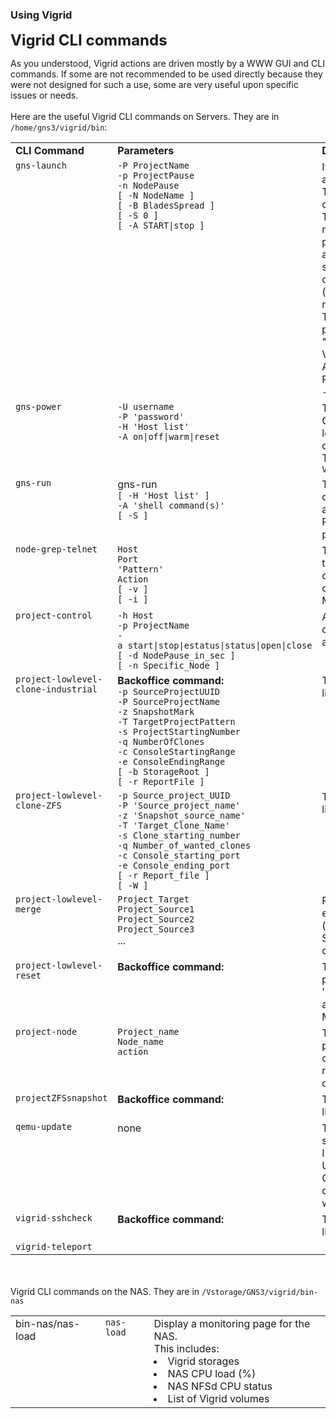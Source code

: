 ### Using Vigrid ###

<FONT SIZE=+2><B>Vigrid CLI commands</B></FONT><BR>

As you understood, Vigrid actions are driven mostly by a WWW GUI and CLI commands. If some are not recommended to be used directly because they were not designed for such a use, some are very useful upon specific issues or needs.<BR>
<BR>
Here are the useful Vigrid CLI commands on Servers. They are in <code>/home/gns3/vigrid/bin</code>:<BR>
<TABLE>
<TR><TD  VALIGN=TOP><B>CLI Command</B></TD><TD  VALIGN=TOP><B>Parameters</B></TD><TD  VALIGN=TOP><B>Description</B></TD></TR>
<TR><TD  VALIGN=TOP><code>gns-launch</code></TD>
  <TD  VALIGN=TOP><code>-P&nbsp;ProjectName</code><BR><code>-p&nbsp;ProjectPause</code><BR><code>-n&nbsp;NodePause</code><BR><code>[&nbsp;-N&nbsp;NodeName&nbsp;]</code><BR><code>[&nbsp;-B&nbsp;BladesSpread&nbsp;]</code><BR><code>[&nbsp;-S&nbsp;0&nbsp;]</code><BR><code>[&nbsp;-A&nbsp;START|stop&nbsp;]</code></TD>
  <TD  VALIGN=TOP>It is common, after a massive cloning, to have to start (or stop) all these clones.<BR>This can be done 'by hand', clicking and clicking and clicking...or with this command.<BR>
  The project name must have a common part, specific node name can be provided. The important part if the delay between projects and/or nodes. Massive cloning relies on a central NAS and starting too quickly will generate a network overload slowing all starting VMs. If this overload is too heavy, then VM disks might be impacted, or VM failed to start. Specific delays (e.g 5 seconde between projects and 2 secondes between nodes) will spread this load, starting properly all projects.<BR>
  The BladeSpread parameter specific where to start which projects. Format is: "VigridServer1:Starting_number:Number_of_Projects_to_start VigridServer2:Starting_number:Number_of_Projects_to_start..."<BR>
  As example: "Server1:5:12 Server2:17:12" will start Project_05 to 12 on Server1, and Project_17 to 29 on Server2<BR>
  <code>-S [0|1]</code>is to launch simultaneously on different Vigrid Servers<BR></TD></TR>
<TR><TD  VALIGN=TOP><code>gns-power</code></TD><TD  VALIGN=TOP><code>-U&nbsp;username</code><BR><code>-P&nbsp;'password'</code><BR><code>-H&nbsp;'Host&nbsp;list'</code><BR><code>-A&nbsp;on|off|warm|reset</code></TD>
  <TD  VALIGN=TOP>This command, still in progress, has for purpose to power ON/OFF Vigrid servers. It is planned to detect Vigrid Servers load in order to power off unused ones, powerin on again upon detected need, to help saving this Planet.<BR>This command relies on the <code>VIGRID_POWER_</code> parameters suite in <code>Vigrid.conf</code></TD></TR>
<TR><TD  VALIGN=TOP><code>gns-run</code></TD><TD  VALIGN=TOP>gns-run</code><BR><code>[&nbsp;-H&nbsp;'Host&nbsp;list'&nbsp;]</code><BR><code>-A&nbsp;'shell&nbsp;command(s)'</code><BR><code>[&nbsp;-S&nbsp;]</code><BR></TD>
  <TD  VALIGN=TOP>This command will run a shell command (or a group of) on other (selected or not) Vigrid Servers. Very practical for actions such as updates.<BR>Relies on the <code>VIGRID_GNS_SLAVE_HOSTS</code> & <code>VIGRID_SSHKEY_GNS</code> parameters from <code>Vigrid.conf</code></TD></TR>
<TR><TD  VALIGN=TOP><code>node-grep-telnet</code></TD><TD  VALIGN=TOP><code>Host</code><BR><code>Port</code><BR><code>'Pattern'</code><BR><code>Action</code><BR><code>[&nbsp;-v&nbsp;]</code><BR><code>[&nbsp;-i&nbsp;]</code></TD>
  <TD  VALIGN=TOP>This command came from a bug during a CTF. We discovered too lately a specific VM, with telnet console, was failing. This command was created to launch a VM restart upon detection of the error message on the telnet console.<BR>Might save you one day :-)</TD></TR>
<TR><TD  VALIGN=TOP><code>project-control</code></TD><TD  VALIGN=TOP><code>-h&nbsp;Host</code><BR><code>-p&nbsp;ProjectName</code><BR><code>-a&nbsp;start|stop|estatus|status|open|close</code><BR><code>[&nbsp;-d&nbsp;NodePause_in_sec&nbsp;]</code><BR><code>[&nbsp;-n&nbsp;Specific_Node&nbsp;]</code></TD>
  <TD  VALIGN=TOP>A few line above, the <code>gns-launch</code> command is presented. This command is using <code>project-control</code> to start/stop projects on any Vigrid Server.</TD></TR>
<TR><TD  VALIGN=TOP><code>project-lowlevel-clone-industrial</code></TD><TD  VALIGN=TOP><B>Backoffice command:</B><BR><code>-p&nbsp;SourceProjectUUID</code><BR><code>-P&nbsp;SourceProjectName</code><BR><code>-z&nbsp;SnapshotMark</code><BR><code>-T&nbsp;TargetProjectPattern</code><BR><code>-s&nbsp;ProjectStartingNumber</code><BR><code>-q&nbsp;NumberOfClones</code><BR><code>-c&nbsp;ConsoleStartingRange</code><BR><code>-e&nbsp;ConsoleEndingRange</code><BR><code>[&nbsp;-b&nbsp;StorageRoot&nbsp;]</code><BR><code>[&nbsp;-r&nbsp;ReportFile&nbsp;]</TD>
  <TD  VALIGN=TOP>This command is used by the Massive Cloning page. It is just listed so you know this information.</TD></TR>
<TR><TD  VALIGN=TOP><code>project-lowlevel-clone-ZFS</code></TD><TD  VALIGN=TOP><code>-p&nbsp;Source_project_UUID</code><BR><code>-P&nbsp;'Source_project_name'</code><BR><code>-z&nbsp;'Snapshot_source_name'</code><BR><code>-T&nbsp;'Target_Clone_Name'</code><BR><code>-s&nbsp;Clone_starting_number</code><BR><code>-q&nbsp;Number_of_wanted_clones</code><BR><code>-c&nbsp;Console_starting_port</code><BR><code>-e&nbsp;Console_ending_port</code><BR><code>[&nbsp;-r&nbsp;Report_file&nbsp;]</code><BR><code>[&nbsp;-W&nbsp;]</code></TD>
  <TD  VALIGN=TOP>This command is used by the Massive Cloning page. It is just listed so you know this information.</TD></TR>
<TR><TD  VALIGN=TOP><code>project-lowlevel-merge</code></TD><TD  VALIGN=TOP><code>Project_Target</code><BR><code>Project_Source1</code><BR><code>Project_Source2</code><BR><code>Project_Source3</code><BR>...</TD>
  <TD  VALIGN=TOP>Purpose of this command is to merge GNS3 projects. For example, building a smart city would be a merge of grid (traffic, power...), hospital, schools...<BR>Still to do: detect node positions and recalculate them to avoid conflicting layering</TD></TR>
<TR><TD  VALIGN=TOP><code>project-lowlevel-reset</code></TD><TD  VALIGN=TOP><B>Backoffice command:</B></TD>
  <TD  VALIGN=TOP>The purpose of this command is to really reset an existing project. It is used on newly created clone.<BR>'Reset' means regenerate all UUID (but project's one itself) and MAC addresses, ensuring these are really unique on Vigrid Master Server/Infrastructure.</TD></TR>
<TR><TD  VALIGN=TOP><code>project-node</code></TD><TD  VALIGN=TOP><code>Project_name</code><BR><code>Node_name</code><BR><code>action</code></TD>
  <TD  VALIGN=TOP>This command was created after an issue on a specific node, part of a massively cloned project. With this command, you can take an action on any node regardless the Vigrid Server it runs on. Action can be <code>start</code>, <code>stop</code>, <code>status</code> or <code>console</code> (to connect telnet ones).</TD></TR>
<TR><TD  VALIGN=TOP><code>projectZFSsnapshot</code></TD><TD  VALIGN=TOP><B>Backoffice command:</B><BR></TD>
  <TD  VALIGN=TOP>This command is used by the Massive Cloning page. It is just listed so you know this information.</TD></TR>
<TR><TD  VALIGN=TOP><code>qemu-update</code></TD><TD  VALIGN=TOP>none</TD>
  <TD  VALIGN=TOP>This command is used to update the Qemu version on the server. It will show the existing one, detect the last stable on Internet and propose to update it.<BR>Updating means compiling it with all CPU and GPU support.<BR>Once updated, Qemu can be added '-device virtio-vga-gl -display egl-headless' flags so VM can access GPU (glxinfo will show 'virgl' as GPU).</TD></TR>
<TR><TD  VALIGN=TOP><code>vigrid-sshcheck</code></TD><TD  VALIGN=TOP><B>Backoffice command:</B><BR></TD>
  <TD  VALIGN=TOP>This command is used by the Massive Cloning page. It is just listed so you know this information.</TD></TR>
<TR><TD  VALIGN=TOP><code>vigrid-teleport</code></TD><TD  VALIGN=TOP></TD><TD  VALIGN=TOP></TD></TR>
</TABLE><BR>
<BR>
Vigrid CLI commands on the NAS. They are in <code>/Vstorage/GNS3/vigrid/bin-nas</code><BR>
<TABLE>
<TR><TD VALIGN=TOP>bin-nas/nas-load</TD><TD VALIGN=TOP><code>nas-load</code></TD><TD VALIGN=TOP>Display a monitoring page for the NAS.<BR>This includes:<LI>Vigrid storages</LI><LI>NAS CPU load (%)</LI><LI>NAS NFSd CPU status</LI><LI>List of Vigrid volumes</LI></TD></TR>
</TABLE><BR>
